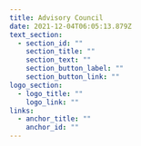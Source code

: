 ```yaml
---
title: Advisory Council
date: 2021-12-04T06:05:13.879Z
text_section:
  - section_id: ""
    section_title: ""
    section_text: ""
    section_button_label: ""
    section_button_link: ""
logo_section:
  - logo_title: ""
    logo_link: ""
links:
  - anchor_title: ""
    anchor_id: ""
---
```

